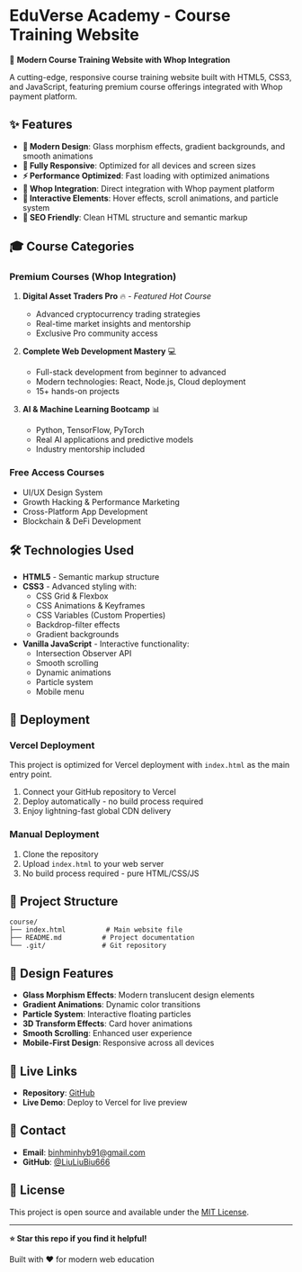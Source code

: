 # EduVerse Academy - Course Training Website

🚀 **Modern Course Training Website with Whop Integration**

A cutting-edge, responsive course training website built with HTML5, CSS3, and JavaScript, featuring premium course offerings integrated with Whop payment platform.

## ✨ Features

- **🎨 Modern Design**: Glass morphism effects, gradient backgrounds, and smooth animations
- **📱 Fully Responsive**: Optimized for all devices and screen sizes
- **⚡ Performance Optimized**: Fast loading with optimized animations
- **🔗 Whop Integration**: Direct integration with Whop payment platform
- **🌟 Interactive Elements**: Hover effects, scroll animations, and particle system
- **🎯 SEO Friendly**: Clean HTML structure and semantic markup

## 🎓 Course Categories

### Premium Courses (Whop Integration)
1. **Digital Asset Traders Pro** 🔥 - *Featured Hot Course*
   - Advanced cryptocurrency trading strategies
   - Real-time market insights and mentorship
   - Exclusive Pro community access

2. **Complete Web Development Mastery** 💻
   - Full-stack development from beginner to advanced
   - Modern technologies: React, Node.js, Cloud deployment
   - 15+ hands-on projects

3. **AI & Machine Learning Bootcamp** 📊
   - Python, TensorFlow, PyTorch
   - Real AI applications and predictive models
   - Industry mentorship included

### Free Access Courses
- UI/UX Design System
- Growth Hacking & Performance Marketing  
- Cross-Platform App Development
- Blockchain & DeFi Development

## 🛠️ Technologies Used

- **HTML5** - Semantic markup structure
- **CSS3** - Advanced styling with:
  - CSS Grid & Flexbox
  - CSS Animations & Keyframes
  - CSS Variables (Custom Properties)
  - Backdrop-filter effects
  - Gradient backgrounds
- **Vanilla JavaScript** - Interactive functionality:
  - Intersection Observer API
  - Smooth scrolling
  - Dynamic animations
  - Particle system
  - Mobile menu

## 🚀 Deployment

### Vercel Deployment
This project is optimized for Vercel deployment with `index.html` as the main entry point.

1. Connect your GitHub repository to Vercel
2. Deploy automatically - no build process required
3. Enjoy lightning-fast global CDN delivery

### Manual Deployment
1. Clone the repository
2. Upload `index.html` to your web server
3. No build process required - pure HTML/CSS/JS

## 📁 Project Structure

```
course/
├── index.html          # Main website file
├── README.md          # Project documentation
└── .git/              # Git repository
```

## 🎨 Design Features

- **Glass Morphism Effects**: Modern translucent design elements
- **Gradient Animations**: Dynamic color transitions
- **Particle System**: Interactive floating particles
- **3D Transform Effects**: Card hover animations
- **Smooth Scrolling**: Enhanced user experience
- **Mobile-First Design**: Responsive across all devices

## 🔗 Live Links

- **Repository**: [GitHub](https://github.com/LiuLiuBiu666/course)
- **Live Demo**: Deploy to Vercel for live preview

## 📧 Contact

- **Email**: binhminhyb91@gmail.com
- **GitHub**: [@LiuLiuBiu666](https://github.com/LiuLiuBiu666)

## 📄 License

This project is open source and available under the [MIT License](LICENSE).

---

**⭐ Star this repo if you find it helpful!**

Built with ❤️ for modern web education

